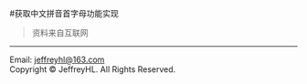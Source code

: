 #获取中文拼音首字母功能实现

>资料来自互联网

***	
Email: [jeffreyhl@163.com](jeffreyhl@163.com)<br>
Copyright &copy; JeffreyHL. All Rights Reserved.

